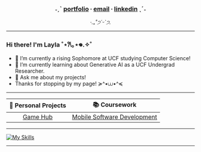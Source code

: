 

<div align="center">

###   ˗ˏˋ  [portfolio](https://github.com/cupidtiy) ∙ [email](mailto:info.laylale@gmail.com) ∙ [linkedin](https://www.linkedin.com/in/laylale) ˎˊ˗
*‧.₊˚*੭*ˊᵕˋ੭.* 

</div>

_______

<!--

A simple greeting for your viewers. Add/remove/customize to your liking.

-->

### Hi there! I'm Layla  ˚⋆𐙚｡⋆𖦹.✧˚ 

- 🔭 I’m currently a rising Sophomore at UCF studying Computer Science!
- 🌱 I’m currently learning about Generative AI as a UCF Undergrad Researcher.
- 💬 Ask me about my projects!
- Thanks for stopping by my page! ≽^•⩊•^≼

 _______

<!--

Lilly: 
This is a 2 x 5 Table for you to add direct links to projects.
The pipes below have "spaces", keep the pipes, those are table edges.
Insert new projects (and links) in the space between the pipes.

-->
| 🌟 **Personal Projects** | 📚 **Coursework** |
| :---: | :---: |
| [Game Hub](https://github.com/cupidtiy/game-hub) | [Mobile Software Development](https://github.com/cupidtiy/CEN4360-mobile-software-development) |


 _______

[![My Skills](https://skillicons.dev/icons?i=typescript,javascript,unity,java,py,vscode,react.js,vite,nodejs,c,cpp,html,css,git)](https://skillicons.dev)

_______
